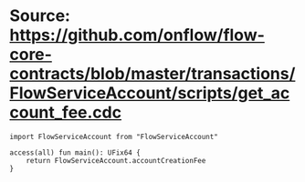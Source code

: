 # Source: https://github.com/onflow/flow-core-contracts/blob/master/transactions/FlowServiceAccount/scripts/get_account_fee.cdc

```
import FlowServiceAccount from "FlowServiceAccount"

access(all) fun main(): UFix64 {
    return FlowServiceAccount.accountCreationFee
}
```
